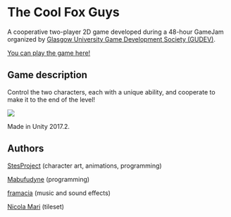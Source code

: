 # The Cool Fox Guys
A cooperative two-player 2D game developed during a 48-hour GameJam organized by [Glasgow University Game Development Society (GUDEV)](http://gudevsoc.com/).

[You can play the game here!](http://gudevsoc.com/games/gamejam2-2017/coolfoxguys/)

## Game description
Control the two characters, each with a unique ability, and cooperate to make it to the end of the level!

![](https://i.imgur.com/SKO1zTR.png)


Made in Unity 2017.2.

## Authors
[StesProject](https://github.com/StesProject) (character art, animations, programming)

[Mabufudyne](https://github.com/Mabufudyne) (programming)

[framacia](https://github.com/framacia) (music and sound effects)

[Nicola Mari](https://pulsarnikproductions.wordpress.com/info/) (tileset)
